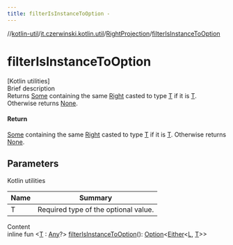 ```yaml
---
title: filterIsInstanceToOption -
---
```

//[kotlin-util](../../index.md)/[it.czerwinski.kotlin.util](../index.md)/[RightProjection](index.md)/[filterIsInstanceToOption](filter-is-instance-to-option.md)



# filterIsInstanceToOption  
[Kotlin utilities]  
Brief description  
Returns [Some](../-some/index.md) containing the same [Right](../-right/index.md) casted to type [T]() if it is [T](). Otherwise returns [None](../-none/index.md).  
  


#### Return  
[Some](../-some/index.md) containing the same [Right](../-right/index.md) casted to type [T]() if it is [T](). Otherwise returns [None](../-none/index.md).  
  


## Parameters  
  
Kotlin utilities  
  
|  Name|  Summary| 
|---|---|
| T| Required type of the optional value.
  
  
Content  
inline fun <[T](filter-is-instance-to-option.md) : [Any](https://kotlinlang.org/api/latest/jvm/stdlib/kotlin/-any/index.html)?> [filterIsInstanceToOption](filter-is-instance-to-option.md)(): [Option](../-option/index.md)<[Either](../-either/index.md)<[L](index.md), [T](filter-is-instance-to-option.md)>>  



